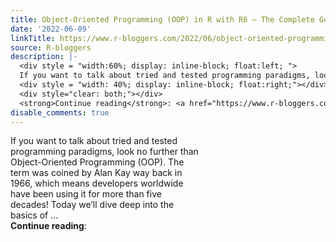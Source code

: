 ```yaml
---
title: Object-Oriented Programming (OOP) in R with R6 – The Complete Guide
date: '2022-06-09'
linkTitle: https://www.r-bloggers.com/2022/06/object-oriented-programming-oop-in-r-with-r6-the-complete-guide/
source: R-bloggers
description: |-
  <div style = "width:60%; display: inline-block; float:left; ">
  If you want to talk about tried and tested programming paradigms, look no further than Object-Oriented Programming (OOP). The term was coined by Alan Kay way back in 1966, which means developers worldwide have been using it for more than five decades! Today we’ll dive deep into the basics of ...</div>
  <div style = "width: 40%; display: inline-block; float:right;"></div>
  <div style="clear: both;"></div>
  <strong>Continue reading</strong>: <a href="https://www.r-bloggers.com/2022/06/object-oriented-programming-oop-in-r-with-r6-the-comple ...
disable_comments: true
---
```

<div style = "width:60%; display: inline-block; float:left; ">
If you want to talk about tried and tested programming paradigms, look no further than Object-Oriented Programming (OOP). The term was coined by Alan Kay way back in 1966, which means developers worldwide have been using it for more than five decades! Today we’ll dive deep into the basics of ...</div>
<div style = "width: 40%; display: inline-block; float:right;"></div>
<div style="clear: both;"></div>
<strong>Continue reading</strong>: <a href="https://www.r-bloggers.com/2022/06/object-oriented-programming-oop-in-r-with-r6-the-comple ...